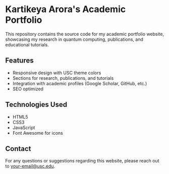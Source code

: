 # Kartikeya Arora's Academic Portfolio

This repository contains the source code for my academic portfolio website, showcasing my research in quantum computing, publications, and educational tutorials.

## Features

- Responsive design with USC theme colors
- Sections for research, publications, and tutorials
- Integration with academic profiles (Google Scholar, GitHub, etc.)
- SEO optimized

## Technologies Used

- HTML5
- CSS3
- JavaScript
- Font Awesome for icons

## Contact

For any questions or suggestions regarding this website, please reach out to [your-email@usc.edu](mailto:your-email@usc.edu).

